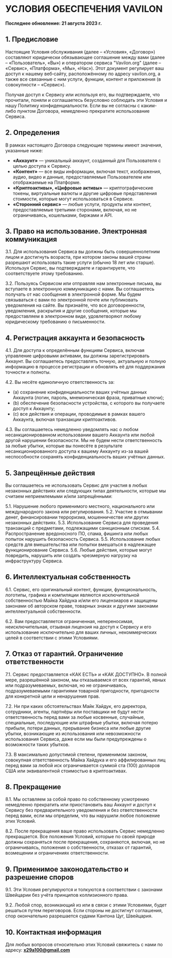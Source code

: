 # УСЛОВИЯ ОБЕСПЕЧЕНИЯ VAVILON

**Последнее обновление: 21 августа 2023 г.**

## 1. Предисловие

Настоящие Условия обслуживания (далее – «Условия», «Договор») составляют юридически обязывающее соглашение между вами (далее – «Пользователь», «Вы») и оператором сервиса "Vavilon.org" (далее – «Сервис», «Платформа», «Мы», «Нас»). Этот документ регулирует ваш доступ к нашему веб‑сайту, расположённому по адресу vavilon.org, а также все связанные с ним услуги, функции, контент и приложения (в совокупности – «Сервис»).

Получая доступ к Сервису или используя его, вы подтверждаете, что прочитали, поняли и соглашаетесь безусловно соблюдать эти Условия и нашу Политику конфиденциальности. Если вы не согласны с каким-либо пунктом Договора, немедленно прекратите использование Сервиса.

## 2. Определения

В рамках настоящего Договора следующие термины имеют значения, указанные ниже:

*   **«Аккаунт»** — уникальный аккаунт, созданный для Пользователя с целью доступа к Сервису.
*   **«Контент»** — все виды информации, включая текст, изображения, аудио, видео и данные, предоставляемые Пользователем или отображаемые на Платформе.
*   **«Криптоактивы», «Цифровые активы»** — криптографические токены, виртуальные валюты и другие цифровые представления стоимости, которые могут использоваться в Сервисе.
*   **«Сторонний сервис»** — любые услуги, продукты или контент, предоставляемые третьими сторонами, включая, но не ограничиваясь, кошельками, биржами и API.

## 3. Право на использование. Электронная коммуникация

3.1. Для использования Сервиса вы должны быть совершеннолетним лицом и достигнуть возраста, при котором законы вашей страны разрешают использовать такие услуги (обычно 18 лет или старше). Используя Сервис, вы подтверждаете и гарантируете, что соответствуете этому требованию.

3.2. Пользуясь Сервисом или отправляя нам электронные письма, вы вступаете в электронную коммуникацию с нами. Вы соглашаетесь получать от нас сообщения в электронной форме. Мы будем связываться с вами по электронной почте или публиковать уведомления на сайте. Вы признаёте, что все договоренности, уведомления, раскрытия и другие сообщения, которые мы предоставляем в электронном виде, удовлетворяют любому юридическому требованию о письменности.

## 4. Регистрация аккаунта и безопасность

4.1. Для доступа к определённым функциям Сервиса, включая управление цифровыми активами, вы должны зарегистрировать Аккаунт. Вы соглашаетесь предоставлять точную, актуальную и полную информацию в процессе регистрации и обновлять её для поддержания точности и полноты.

4.2. Вы несёте единоличную ответственность за:
*   (a) сохранение конфиденциальности ваших учётных данных Аккаунта (логин, пароль, мнемоническая фраза, приватные ключи);
*   (b) обеспечение безопасности устройства, с которого вы получаете доступ к Аккаунту;
*   (c) все действия и операции, проводимые в рамках вашего Аккаунта, включая транзакции криптоактивов.

4.3. Вы соглашаетесь немедленно уведомлять нас о любом несанкционированном использовании вашего Аккаунта или любой другой нарушении безопасности. Мы не будем нести ответственность за любые убытки, которые вы понесёте в результате несанкционированного доступа к вашему Аккаунту из-за вашей неспособности сохранять конфиденциальность ваших учётных данных.

## 5. Запрещённые действия

Вы соглашаетесь не использовать Сервис для участия в любых незаконных действиях или следующих типах деятельности, которые мы считаем неприемлемыми и/или запрещёнными:

5.1. Нарушение любого применимого местного, национального или международного закона или регулирования.
5.2. Участие в отмывании денег, финансировании терроризма, мошенничестве или других незаконных действиях.
5.3. Использование Сервиса для проведения транзакций с предметами, подлежащими санкционным спискам.
5.4. Распространение вредоносного ПО, спама, фишинга или любых попыток нарушить безопасность Сервиса.
5.5. Использование любых средств для вмешательства или попытки вмешаться в надлежащее функционирование Сервиса.
5.6. Любые действия, которые могут повредить, нарушить или создать чрезмерную нагрузку на инфраструктуру Сервиса.

## 6. Интеллектуальная собственность

6.1. Сервис, его оригинальный контент, функции, функциональность, логотипы, графика и компиляции являются исключительной собственностью Майка Хайдука и/или его лицензиаров и защищены законами об авторском праве, товарных знаках и другими законами интеллектуальной собственности.

6.2. Вам предоставляется ограниченная, непереносимая, неисключительная, отзывная лицензия на доступ к Сервису и его использование исключительно для ваших личных, некоммерческих целей в соответствии с этими Условиями.

## 7. Отказ от гарантий. Ограничение ответственности

7.1. Сервис предоставляется «КАК ЕСТЬ» и «КАК ДОСТУПНО». В полной мере, разрешённой законом, мы отказываемся от всех гарантий, явных или подразумеваемых, включая, но не ограничиваясь, подразумеваемыми гарантиями товарной пригодности, пригодности для конкретной цели и ненарушения прав.

7.2. Ни при каких обстоятельствах Майк Хайдук, его директора, сотрудники, агенты, партнёры или поставщики не будут нести ответственность перед вами за любые косвенные, случайные, специальные, последующие или штрафные убытки, включая потерю прибыли, потери данных, прерывание бизнеса или любые другие убытки, возникающие из использования или невозможности использования Сервиса, даже если мы были предупреждены о возможности таких убытков.

7.3. В максимально допустимой степени, применимом законом, совокупная ответственность Майка Хайдука и его аффилированных лиц перед вами за любой иск ограничивается суммой ста (100) долларов США или эквивалентной стоимостью в криптоактивах.

## 8. Прекращение

8.1. Мы оставляем за собой право по собственному усмотрению немедленно прекратить или приостановить ваш Аккаунт и доступ к Сервису без предварительного уведомления и без ответственности перед вами, если мы определим, что вы нарушили любое положение этих Условий.

8.2. После прекращения ваше право использовать Сервис немедленно прекращается. Все положения Условий, которые по своей природе должны сохраняться после прекращения, сохраняются, включая, но не ограничиваясь, положения о собственности, отказах от гарантий, возмещении и ограничениях ответственности.

## 9. Применимое законодательство и разрешение споров

9.1. Эти Условия регулируются и толкуются в соответствии с законами Швейцарии без учёта принципов коллизионного права.

9.2. Любой спор, возникающий из или в связи с этими Условиями, будет решаться путем переговоров. Если стороны не достигнут соглашения, спор окончательно разрешается судами Кантона Цуг, Швейцария.

## 10. Контактная информация

Для любых вопросов относительно этих Условий свяжитесь с нами по адресу: **x29a100@gmail.com**